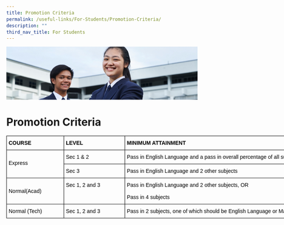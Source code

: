 ```yaml
---
title: Promotion Criteria
permalink: /useful-links/For-Students/Promotion-Criteria/
description: ""
third_nav_title: For Students
---
```

![](/images/Useful%20Links.jpg)

Promotion Criteria
==================

<style type="text/css">
.tg  {border-collapse:collapse;border-spacing:0;}
.tg td{border-color:black;border-style:solid;border-width:1px;font-family:Arial, sans-serif;font-size:14px;
  overflow:hidden;padding:10px 5px;word-break:normal;}
.tg th{border-color:black;border-style:solid;border-width:1px;font-family:Arial, sans-serif;font-size:14px;
  font-weight:normal;overflow:hidden;padding:10px 5px;word-break:normal;}
.tg .tg-lb0h{color:#313942;text-align:left;vertical-align:top}
.tg .tg-lle6{color:#313942;font-weight:bold;text-align:left;vertical-align:top}
</style>
<table class="tg" style="undefined;table-layout: fixed; width: 908px">
<colgroup>
<col style="width: 151px">
<col style="width: 161px">
<col style="width: 596px">
</colgroup>
<thead>
  <tr>
    <th class="tg-lle6"><span style="font-weight:700;color:#000;background-color:transparent">COURSE</span></th>
    <th class="tg-lle6"><span style="font-weight:700;color:#000;background-color:transparent">LEVEL</span></th>
    <th class="tg-lle6"><span style="font-weight:700;color:#000;background-color:transparent">MINIMUM ATTAINMENT</span></th>
  </tr>
</thead>
<tbody>
  <tr>
    <td class="tg-lb0h" rowspan="2"><br><span style="color:#000;background-color:transparent">Express</span></td>
    <td class="tg-lb0h"><span style="color:#000;background-color:transparent">Sec 1 &amp; 2</span></td>
    <td class="tg-lb0h"><span style="color:#000;background-color:transparent">Pass in English Language and a pass in overall percentage of all subjects combined</span></td>
  </tr>
  <tr>
    <td class="tg-lb0h"><span style="color:#000;background-color:transparent">Sec 3</span></td>
    <td class="tg-lb0h"><span style="color:#000;background-color:transparent">Pass in English Language and 2 other subjects</span></td>
  </tr>
  <tr>
    <td class="tg-lb0h"><br><span style="color:#000;background-color:transparent">Normal(Acad)</span></td>
    <td class="tg-lb0h"><span style="color:#000;background-color:transparent">Sec 1, 2 and 3</span><br><span style="color:#000;background-color:transparent"> </span></td>
    <td class="tg-lb0h"><span style="color:#000;background-color:transparent">Pass in English Language and 2 other subjects, OR</span><br><br><span style="color:#000;background-color:transparent">Pass in 4 subjects</span></td>
  </tr>
  <tr>
    <td class="tg-lb0h"><span style="color:#000;background-color:transparent">Normal (Tech)</span></td>
    <td class="tg-lb0h"><span style="color:#000;background-color:transparent">Sec 1, 2 and 3</span></td>
    <td class="tg-lb0h"><span style="color:#000;background-color:transparent">Pass in 2 subjects, one of which should be English Language or Mathematics</span></td>
  </tr>
</tbody>
</table>